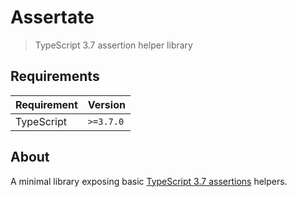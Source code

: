 # Assertate

> TypeScript 3.7 assertion helper library

## Requirements

| Requirement | Version   |
| ----------- | --------- |
| TypeScript  | `>=3.7.0` |

## About

A minimal library exposing basic
[TypeScript 3.7 assertions](https://www.typescriptlang.org/docs/handbook/release-notes/typescript-3-7.html#assertion-functions)
helpers.
